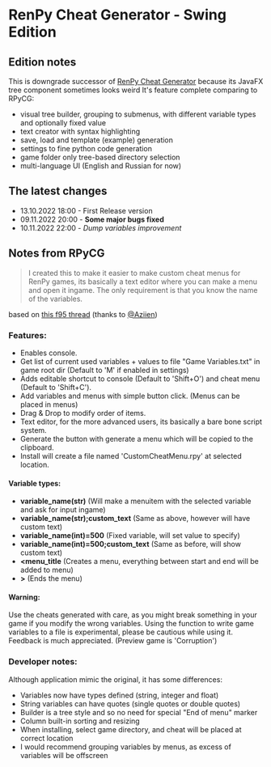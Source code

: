 # RenPy Cheat Generator - Swing Edition

## Edition notes

This is downgrade successor of [RenPy Cheat Generator](https://github.com/lure0xaos/rpycg) because its JavaFX tree
component sometimes looks weird
It's feature complete comparing to RPyCG:

- visual tree builder, grouping to submenus, with different variable types and optionally fixed value
- text creator with syntax highlighting
- save, load and template (example) generation
- settings to fine python code generation
- game folder only tree-based directory selection
- multi-language UI (English and Russian for now)

## The latest changes

- 13.10.2022 18:00 - First Release version
- 09.11.2022 20:00 - **Some major bugs fixed**
- 10.11.2022 22:00 - *Dump variables improvement*

## Notes from RPyCG

> I created this to make it easier to make custom cheat menus for RenPy games, its basically a text editor where you can
> make a menu and open it ingame. The only requirement is that you know the name of the variables.

based on [this f95 thread](https://f95zone.to/threads/renpy-cheat-generator.14104/)
(thanks to [@Aziien](https://f95zone.to/members/aziien.13215/))

### Features:

- Enables console.
- Get list of current used variables + values to file "Game Variables.txt" in game root dir
  (Default to 'M' if enabled in settings)
- Adds editable shortcut to console (Default to 'Shift+O') and cheat menu (Default to 'Shift+C').
- Add variables and menus with simple button click. (Menus can be placed in menus)
- Drag & Drop to modify order of items.
- Text editor, for the more advanced users, its basically a bare bone script system.
- Generate the button with generate a menu which will be copied to the clipboard.
- Install will create a file named 'CustomCheatMenu.rpy' at selected location.

#### Variable types:

- **variable_name(str)** (Will make a menuitem with the selected variable and ask for input ingame)
- **variable_name(str);custom_text** (Same as above, however will have custom text)
- **variable_name(int)=500** (Fixed variable, will set value to specify)
- **variable_name(int)=500;custom_text** (Same as before, will show custom text)
- **\<menu_title** (Creates a menu, everything between start and end will be added to menu)
- **\>** (Ends the menu)

#### Warning:

Use the cheats generated with care, as you might break something in your game if you modify the wrong variables. Using
the function to write game variables to a file is experimental, please be cautious while using it. Feedback is much
appreciated.
(Preview game is 'Corruption')

### Developer notes:

Although application mimic the original, it has some differences:

- Variables now have types defined (string, integer and float)
- String variables can have quotes (single quotes or double quotes)
- Builder is a tree style and so no need for special "End of menu" marker
- Column built-in sorting and resizing
- When installing, select game directory, and cheat will be placed at correct location
- I would recommend grouping variables by menus, as excess of variables will be offscreen
